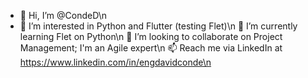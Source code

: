 - 👋 Hi, I’m @CondeD\n
- 👀 I’m interested in Python and Flutter (testing Flet)\n
🌱 I’m currently learning Flet on Python\n
💞️ I’m looking to collaborate on Project Management; I'm an Agile expert\n
📫 Reach me via LinkedIn at https://www.linkedin.com/in/engdavidconde\n

<!---
CondeD/CondeD is a ✨ special ✨ repository because its `README.md` (this file) appears on your GitHub profile.
You can click the Preview link to take a look at your changes.
--->
